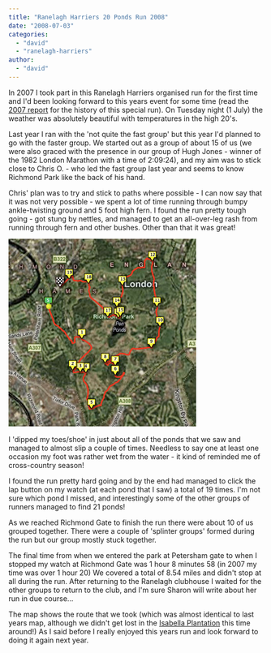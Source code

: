 ```yaml
---
title: "Ranelagh Harriers 20 Ponds Run 2008"
date: "2008-07-03"
categories: 
  - "david"
  - "ranelagh-harriers"
author: 
  - "david"
---
```


In 2007 I took part in this Ranelagh Harriers organised run for the first time and I'd been looking forward to this years event for some time (read the [2007 report](/2007/06/20-ponds-run-2007/) for the history of this special run). On Tuesday night (1 July) the weather was absolutely beautiful with temperatures in the high 20's.

Last year I ran with the 'not quite the fast group' but this year I'd planned to go with the faster group. We started out as a group of about 15 of us (we were also graced with the presence in our group of Hugh Jones - winner of the 1982 London Marathon with a time of 2:09:24), and my aim was to stick close to Chris O. - who led the fast group last year and seems to know Richmond Park like the back of his hand.

Chris' plan was to try and stick to paths where possible - I can now say that it was not very possible - we spent a lot of time running through bumpy ankle-twisting ground and 5 foot high fern. I found the run pretty tough going - got stung by nettles, and managed to get an all-over-leg rash from running through fern and other bushes. Other than that it was great!

![](/images/2008/2008-07-01-20_ponds_run_2008.jpg)

I 'dipped my toes/shoe' in just about all of the ponds that we saw and managed to almost slip a couple of times. Needless to say one at least one occasion my foot was rather wet from the water - it kind of reminded me of cross-country season!

I found the run pretty hard going and by the end had managed to click the lap button on my watch (at each pond that I saw) a total of 19 times. I'm not sure which pond I missed, and interestingly some of the other groups of runners managed to find 21 ponds!

As we reached Richmond Gate to finish the run there were about 10 of us grouped together. There were a couple of 'splinter groups' formed during the run but our group mostly stuck together.

The final time from when we entered the park at Petersham gate to when I stopped my watch at Richmond Gate was 1 hour 8 minutes 58 (in 2007 my time was over 1 hour 20) We covered a total of 8.54 miles and didn't stop at all during the run. After returning to the Ranelagh clubhouse I waited for the other groups to return to the club, and I'm sure Sharon will write about her run in due course...

The map shows the route that we took (which was almost identical to last years map, although we didn't get lost in the [Isabella Plantation](http://www.royalparks.org.uk/parks/richmond_park/isabella_plantation.cfm) this time around!) As I said before I really enjoyed this years run and look forward to doing it again next year.

